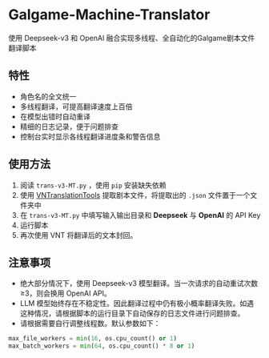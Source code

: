 # Galgame-Machine-Translator
使用 Deepseek-v3 和 OpenAI 融合实现多线程、全自动化的Galgame剧本文件翻译脚本

## 特性 
- 角色名的全文统一
- 多线程翻译，可提高翻译速度上百倍
- 在模型出错时自动重译
- 精细的日志记录，便于问题排查
- 控制台实时显示各线程翻译进度条和警告信息

## 使用方法

1. 阅读 `trans-v3-MT.py` ，使用 `pip` 安装缺失依赖
2. 使用 [VNTranslationTools](https://github.com/arcusmaximus/VNTranslationTools) 提取剧本文件，将提取出的 `.json` 文件置于一个文件夹中
3. 在 `trans-v3-MT.py` 中填写输入输出目录和 **Deepseek** 与 **OpenAI** 的 API Key
4. 运行脚本
5. 再次使用 VNT 将翻译后的文本封回。

## 注意事项

- 绝大部分情况下，使用 Deepseek-v3 模型翻译。当一次请求的自动重试次数≥3，则会换用 OpenAI API。
- LLM 模型始终存在不稳定性。因此翻译过程中仍有极小概率翻译失败。如遇这种情况，请根据脚本的运行目录下自动保存的日志文件进行问题排查。
- 请根据需要自行调整线程数。默认参数如下：

```python
max_file_workers = min(16, os.cpu_count() or 1)
max_batch_workers = min(64, os.cpu_count() * 8 or 1)
```
